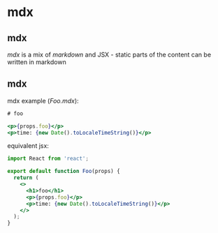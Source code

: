 # mdx

## mdx

_mdx_ is a mix of _markdown_ and JSX - static parts of the content can be written in markdown

## mdx

mdx example (_Foo.mdx_):

```jsx
# foo

<p>{props.foo}</p>
<p>time: {new Date().toLocaleTimeString()}</p>
```

equivalent jsx:

```jsx
import React from 'react';

export default function Foo(props) {
  return (
    <>
      <h1>foo</h1>
      <p>{props.foo}</p>
      <p>time: {new Date().toLocaleTimeString()}</p>
    </>
  );
}
```
